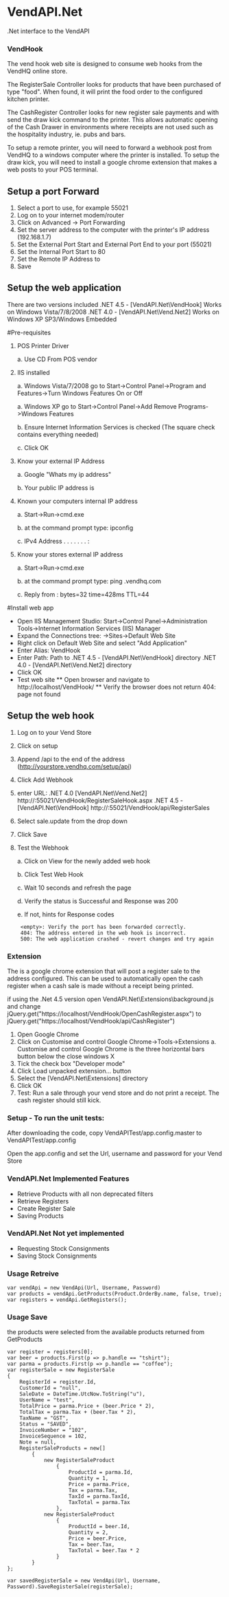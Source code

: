 VendAPI.Net
===========

.Net interface to the VendAPI

### VendHook

The vend hook web site is designed to consume web hooks from the VendHQ online store.

The RegisterSale Controller looks for products that have been purchased of type "food".  When found, it will print the food order to the configured kitchen printer.

The CashRegister Controller looks for new register sale payments and with send the draw kick command to the printer.  This allows automatic opening of the Cash Drawer in environments where receipts are not used such as the hospitality industry, ie. pubs and bars.

To setup a remote printer, you will need to forward a webhook post from VendHQ to a windows computer where the printer is installed.
To setup the draw kick, you will need to install a google chrome extension that makes a web posts to your POS terminal.

## Setup a port Forward
1. Select a port to use, for example 55021
2. Log on to your internet modem/router
3. Click on Advanced -> Port Forwarding
4. Set the server address to the computer with the printer's IP address (192.168.1.7)
5. Set the External Port Start and External Port End to your port (55021)
6. Set the Internal Port Start to 80
7. Set the Remote IP Address to 
8. Save 

## Setup the web application

There are two versions included 
.NET 4.5 - [VendAPI.Net\VendHook] Works on Windows Vista/7/8/2008
.NET 4.0 - [VendAPI.Net\Vend.Net2] Works on Windows XP SP3/Windows Embedded

#Pre-requisites
1. POS Printer Driver
	
	a. Use CD From POS vendor
	
2. IIS installed
	
	a. Windows Vista/7/2008 go to Start->Control Panel->Program and Features->Turn Windows Features On or Off
	
	a. Windows XP go to Start->Control Panel->Add Remove Programs->Windows Features
	
	b. Ensure Internet Information Services is checked (The square check contains everything needed)
	
	c. Click OK

3. Know your external IP Address
	
	a. Google "Whats my ip address"
	
	b. Your public IP address is <your external IP address>

4. Known your computers internal IP address
	
	a. Start->Run->cmd.exe
	
	b. at the command prompt type: ipconfig
	
	c. IPv4 Address .  .  .  .  .  .  . : <your internal address>

5. Know your stores external IP address
	
	a. Start->Run->cmd.exe
	
	b. at the command prompt type: ping <yourstore>.vendhq.com
	
	c. Reply from <your external IP address>: bytes=32 time=428ms TTL=44

#Install web app

* Open IIS Management Studio: Start->Control Panel->Administration Tools->Internet Information Services (IIS) Manager
* Expand the Connections tree: <Your Computer>->Sites->Default Web Site
* Right click on Default Web Site and select "Add Application"
* Enter Alias: VendHook
* Enter Path: Path to 
.NET 4.5 - [VendAPI.Net\VendHook] directory
.NET 4.0 - [VendAPI.Net\Vend.Net2] directory
* Click OK
* Test web site
	** Open browser and navigate to http://localhost/VendHook/
	** Verify the browser does not return 404: page not found

## Setup the web hook
1. Log on to your Vend Store
2. Click on setup
3. Append /api to the end of the address (http://yourstore.vendhq.com/setup/api)
4. Click Add Webhook
5. enter URL:
.NET 4.0 [VendAPI.Net\Vend.Net2]  http://<your external ip address>:55021/VendHook/RegisterSaleHook.aspx
.NET 4.5 - [VendAPI.Net\VendHook] http://<your external ip address>:55021/VendHook/api/RegisterSales
6. Select sale.update from the drop down
7. Click Save
8. Test the Webhook
	
	a. Click on View for the newly added web hook
	
	b. Click Test Web Hook
	
	c. Wait 10 seconds and refresh the page
	
	d. Verify the status is Successful and Response was 200
	
	e. If not, hints for Response codes
	
		<empty>: Verify the port has been forwarded correctly.
		404: The address entered in the web hook is incorrect.
		500: The web application crashed - revert changes and try again

### Extension

The is a google chrome extension that will post a register sale to the address configured.  This can be used to automatically open the cash register when a cash sale is made without a receipt being printed.

if using the .Net 4.5 version open VendAPI.Net\Extensions\background.js and change jQuery.get("https://localhost/VendHook/OpenCashRegister.aspx") to jQuery.get("https://localhost/VendHook/api/CashRegister")

1. Open Google Chrome
2. Click on Customise and control Google Chrome->Tools->Extensions
	a. Customise and control Google Chrome is the three horizontal bars button below the close windows X
3. Tick the check box "Developer mode"
4. Click Load unpacked extension... button
5. Select the [VendAPI.Net\Extensions] directory
6. Click OK
7. Test: Run a sale through your vend store and do not print a receipt.  The cash register should still kick.

### Setup - To run the unit tests:

After downloading the code, copy VendAPITest/app.config.master to VendAPITest/app.config

Open the app.config and set the Url, username and password for your Vend Store

### VendAPI.Net Implemented Features
* Retrieve Products with all non deprecated filters
* Retrieve Registers
* Create Register Sale
* Saving Products

### VendAPI.Net Not yet implemented
* Requesting Stock Consignments
* Saving Stock Consignments

### Usage Retreive

	var vendApi = new VendApi(Url, Username, Password)
	var products = vendApi.GetProducts(Product.OrderBy.name, false, true);
	var registers = vendApi.GetRegisters();


### Usage Save
the products were selected from the available products returned from GetProducts

	var register = registers[0];
	var beer = products.First(p => p.handle == "tshirt");
	var parma = products.First(p => p.handle == "coffee");
	var registerSale = new RegisterSale
	{
		RegisterId = register.Id,
		CustomerId = "null",
		SaleDate = DateTime.UtcNow.ToString("u"),
		UserName = "test",
		TotalPrice = parma.Price + (beer.Price * 2),
		TotalTax = parma.Tax + (beer.Tax * 2),
		TaxName = "GST",
		Status = "SAVED",
		InvoiceNumber = "102",
		InvoiceSequence = 102,
		Note = null,
		RegisterSaleProducts = new[]
			{
				new RegisterSaleProduct
					{
						ProductId = parma.Id,
						Quantity = 1,
						Price = parma.Price,
						Tax = parma.Tax,
						TaxId = parma.TaxId,
						TaxTotal = parma.Tax
					},
				new RegisterSaleProduct
					{
						ProductId = beer.Id,
						Quantity = 2,
						Price = beer.Price,
						Tax = beer.Tax,
						TaxTotal = beer.Tax * 2
					}
			}
	};

	var savedRegisterSale = new VendApi(Url, Username, Password).SaveRegisterSale(registerSale);

	